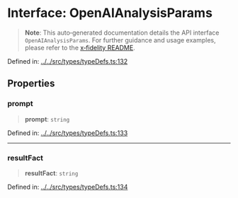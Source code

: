# Interface: OpenAIAnalysisParams

> **Note**: This auto‐generated documentation details the API interface `OpenAIAnalysisParams`. For further guidance and usage examples, please refer to the [x‐fidelity README](../../README.md).

Defined in: [../../src/types/typeDefs.ts:132](https://github.com/zotoio/x-fidelity/blob/749b04f14475849294420145101445f325608e85/src/types/typeDefs.ts#L132)

## Properties

### prompt

> **prompt**: `string`

Defined in: [../../src/types/typeDefs.ts:133](https://github.com/zotoio/x-fidelity/blob/749b04f14475849294420145101445f325608e85/src/types/typeDefs.ts#L133)

***

### resultFact

> **resultFact**: `string`

Defined in: [../../src/types/typeDefs.ts:134](https://github.com/zotoio/x-fidelity/blob/749b04f14475849294420145101445f325608e85/src/types/typeDefs.ts#L134)

